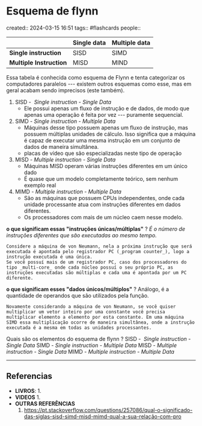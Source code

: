# Esquema de flynn
created:: 2024-03-15 16:51
tags:: #flashcards 
people::

|                          | Single data | Multiple data |
| ------------------------ | ----------- | ------------- |
| **Single  instruction**  | SISD        | SIMD          |
| **Multiple Instruction** | MISD        | MIND          |

Essa tabela é conhecida como esquema de Flynn e tenta categorizar os computadores paralelos --- existem outros esquemas como esse, mas em geral acabam sendo imprecisos (este também).

1. SISD -  *Single instruction - Single Data*
	- Ele possui apenas um fluxo de instrução e de dados, de modo que apenas uma operação é feita por vez --- puramente sequencial.
2. SIMD - *Single instruction - Multiple Data*
	- Máquinas desse tipo possuem apenas um fluxo de instrução, mas possuem múltiplas unidades de cálculo. Isso significa que a máquina é capaz de executar uma mesma instrução em um conjunto de dados de maneira simultânea.
	- placas de vídeo que são especializadas neste tipo de operação
1. MISD - *Multiple instruction - Single Data*
	- Máquinas MISD operam várias instruções diferentes em um único dado
	- É quase que um modelo completamente teórico, sem nenhum exemplo real
1. MIMD - *Multiple instruction - Multiple Data*
	- São as máquinas que possuem CPUs independentes, onde cada unidade processante atua com instruções diferentes em dados diferentes.
	- Os processadores com mais de um núcleo caem nesse modelo.

**o que significam essas "instruções únicas/múltiplas"**
?
*É o número de instruções diferentes que são executadas ao mesmo tempo.*
```ad-info
Considere a máquina de von Neumann, nela a próxima instrução que será executada é apontada pelo registrador PC (_program counter_), logo a instrução executada é uma única. 
Se você possuí mais de um registrador PC, caso dos processadores do tipo _multi-core_ onde cada núcleo possuí o seu próprio PC, as instruções executadas são múltiplas e cada uma é apontada por um PC diferente.
```
<!--SR:!2024-03-16,1,230-->

**o que significam esses  "dados únicos/múltiplos"**
?
Análogo, é a quantidade de operandos que são utilizados pela função.
```ad-info
Novamente considerando a máquina de von Neumann, se você quiser multiplicar um vetor inteiro por uma constante você precisa multiplicar elemento a elemento por esta constante. Em uma máquina SIMD essa multiplicação ocorre de maneira simultânea, onde a instrução executada é a mesma em todas as unidades processantes.
```
<!--SR:!2024-03-16,1,230-->

Quais são os elementos do esquema de flynn
?
SISD -  *Single instruction - Single Data*
SIMD - *Single instruction - Multiple Data*
MISD - *Multiple instruction - Single Data*
MIMD - *Multiple instruction - Multiple Data*
<!--SR:!2024-03-18,3,250-->

---
## Referencias
- **LIVROS**:
	1. 
- **VIDEOS**
	1. 
- **OUTRAS REFERÊNCIAS**
	1. https://pt.stackoverflow.com/questions/257086/qual-o-significado-das-siglas-sisd-simd-misd-mimd-qual-a-sua-relação-com-pro